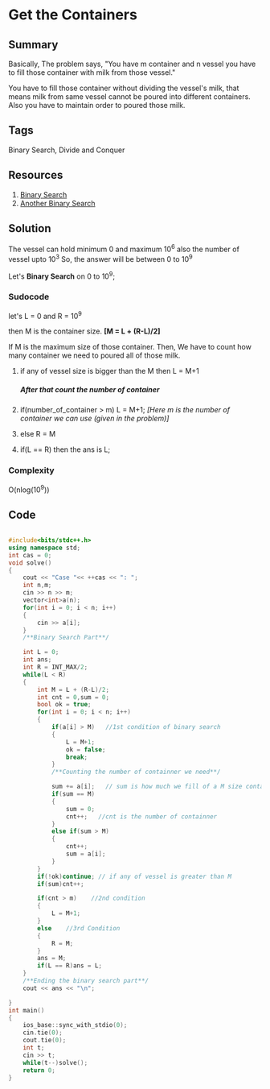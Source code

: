 # Get the Containers

## Summary

Basically, The problem says, "You have m container and n vessel you have to fill those container with milk from those vessel."

You have to fill those container without dividing the vessel's milk, that means milk from same vessel cannot be poured into different containers. Also you have to maintain order to poured those milk.

## Tags

Binary Search, Divide and Conquer

## Resources
1. [Binary Search](https://www.hackerearth.com/practice/algorithms/searching/binary-search/tutorial/)
2. [Another Binary Search](https://www.geeksforgeeks.org/binary-search/)

## Solution

The vessel can hold minimum 0 and maximum 10<sup>6</sup> also the number of vessel upto 10<sup>3</sup>
So, the answer will be between 0 to 10<sup>9</sup>

Let's **Binary Search** on 0 to 10<sup>9</sup>;

### Sudocode
let's L = 0 and R = 10<sup>9</sup>

then M is the container size. **[M = L + (R-L)/2]**

If M is the maximum size of those container. Then, We have to count how many container we need to poured all of those milk.

1. if any of vessel size is bigger than the M then L = M+1 
  
    ##### After that count the number of container 
     
2. if(number_of_container > m) L = M+1;     *[Here m is the number of container we can use (given in the problem)]*
3. else R = M 
4. if(L == R) then the ans is L;

### Complexity

O(nlog(10<sup>9</sup>))

## Code 

```C++

#include<bits/stdc++.h>
using namespace std;
int cas = 0;
void solve()
{
    cout << "Case "<< ++cas << ": ";
    int n,m;
    cin >> n >> m;
    vector<int>a(n);
    for(int i = 0; i < n; i++)
    {
        cin >> a[i];
    }
    /**Binary Search Part**/

    int L = 0;
    int ans;
    int R = INT_MAX/2;
    while(L < R)
    {
        int M = L + (R-L)/2;
        int cnt = 0,sum = 0;
        bool ok = true;
        for(int i = 0; i < n; i++)
        {
            if(a[i] > M)   //1st condition of binary search
            {
                L = M+1;
                ok = false;
                break;
            }
            /**Counting the number of containner we need**/

            sum += a[i];   // sum is how much we fill of a M size containner
            if(sum == M)
            {
                sum = 0;
                cnt++;   //cnt is the number of containner
            }
            else if(sum > M)
            {
                cnt++;
                sum = a[i];
            }
        }
        if(!ok)continue; // if any of vessel is greater than M
        if(sum)cnt++;

        if(cnt > m)    //2nd condition
        {
            L = M+1;
        }
        else    //3rd Condition
        {
            R = M;
        }
        ans = M;
        if(L == R)ans = L;
    }
    /**Ending the binary search part**/
    cout << ans << "\n";

}
int main()
{
    ios_base::sync_with_stdio(0);
    cin.tie(0);
    cout.tie(0);
    int t;
    cin >> t;
    while(t--)solve();
    return 0;
}

```
